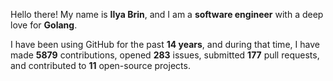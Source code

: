 Hello there! My name is **Ilya Brin**, and I am a **software engineer** with a deep love for **Golang**.

I have been using GitHub for the past **14 years**, and during that time, I have made **5879** contributions, opened **283** issues, submitted **177** pull requests, and contributed to **11** open-source projects.
